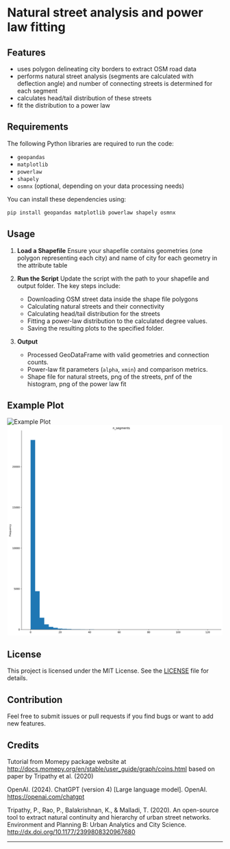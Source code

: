 # Natural street analysis and power law fitting 


## Features

- uses polygon delineating city borders to extract OSM road data
- performs natural street analysis (segments are calculated with deflection angle) and number of connecting streets is determined for each segment
- calculates head/tail distribution of these streets
- fit the distribution to a power law

## Requirements

The following Python libraries are required to run the code:

- `geopandas`
- `matplotlib`
- `powerlaw`
- `shapely`
- `osmnx` (optional, depending on your data processing needs)

You can install these dependencies using:

```bash
pip install geopandas matplotlib powerlaw shapely osmnx
```

## Usage

1. **Load a Shapefile**
   Ensure your shapefile contains geometries (one polygon representing each city) and name of city for each geometry in the attribute table

2. **Run the Script**
   Update the script with the path to your shapefile and output folder. The key steps include:

   - Downloading OSM street data inside the shape file polygons
   - Calculating natural streets and their connectivity
   - Calculating head/tail distribution for the streets
   - Fitting a power-law distribution to the calculated degree values.
   - Saving the resulting plots to the specified folder.

3. **Output**
   - Processed GeoDataFrame with valid geometries and connection counts.
   - Power-law fit parameters (`alpha`, `xmin`) and comparison metrics.
   - Shape file for natural streets, png of the streets, pnf of the histogram, png of the power law fit

## Example Plot

![Example Plot](figure_0.png)
![Example Plot](histogram_0.png)

## License

This project is licensed under the MIT License. See the [LICENSE](LICENSE) file for details.

## Contribution

Feel free to submit issues or pull requests if you find bugs or want to add new features.

## Credits

Tutorial from Momepy package website at http://docs.momepy.org/en/stable/user_guide/graph/coins.html based on paper by Tripathy et al. (2020)

OpenAI. (2024). ChatGPT (version 4) [Large language model]. OpenAI. https://openai.com/chatgpt

Tripathy, P., Rao, P., Balakrishnan, K., & Malladi, T. (2020). An open-source tool to extract natural continuity and hierarchy of urban street networks. Environment and Planning B: Urban Analytics and City Science. http://dx.doi.org/10.1177/2399808320967680

---

